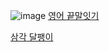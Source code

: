 ![image](https://github.com/koreaIT-study/programmers/assets/92290312/92b361cf-a55e-4cef-b226-160972ea6477)
[영어 끝말잇기](https://school.programmers.co.kr/learn/courses/30/lessons/12981)


[삼각 달팽이](https://school.programmers.co.kr/learn/courses/30/lessons/68645)
